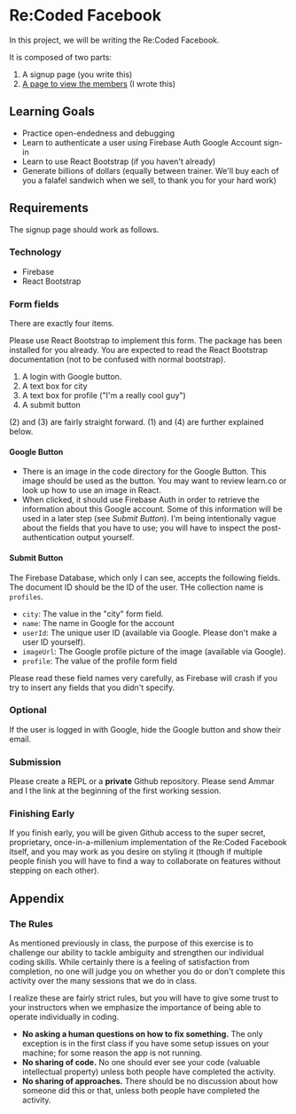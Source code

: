 # Re:Coded Facebook

In this project, we will be writing the Re:Coded Facebook.

It is composed of two parts:

1. A signup page (you write this)
2. [A page to view the members](https://recoded-facebook-d511b.web.app/facebook) (I wrote this)

## Learning Goals

- Practice open-endedness and debugging
- Learn to authenticate a user using Firebase Auth Google Account sign-in
- Learn to use React Bootstrap (if you haven't already)
- Generate billions of dollars (equally between trainer. We'll buy each of you a falafel sandwich when we sell, to thank you for your hard work)

## Requirements

The signup page should work as follows.

### Technology

- Firebase
- React Bootstrap

### Form fields

There are exactly four items.

Please use React Bootstrap to implement this form. The package has been installed for you already. You are expected to read the React Bootstrap documentation (not to be confused with normal bootstrap).

1. A login with Google button.
2. A text box for city
3. A text box for profile ("I'm a really cool guy")
4. A submit button

(2) and (3) are fairly straight forward. (1) and (4) are further explained below.

#### Google Button

- There is an image in the code directory for the Google Button. This image should be used as the button. You may want to review learn.co or look up how to use an image in React.
- When clicked, it should use Firebase Auth in order to retrieve the information about this Google account. Some of this information will be used in a later step (see _Submit Button_). I'm being intentionally vague about the fields that you have to use; you will have to inspect the post-authentication output yourself.

#### Submit Button

The Firebase Database, which only I can see, accepts the following fields. The document ID should be the ID of the user. THe collection name is `profiles`.

- `city`: The value in the "city" form field.
- `name`: The name in Google for the account
- `userId`: The unique user ID (available via Google. Please don't make a user ID yourself).
- `imageUrl`: The Google profile picture of the image (available via Google).
- `profile`: The value of the profile form field

Please read these field names very carefully, as Firebase will crash if you try to insert any fields that you didn't specify.

### Optional

If the user is logged in with Google, hide the Google button and show their email.

### Submission

Please create a REPL or a **private** Github repository. Please send Ammar and I the link at the beginning of the first working session.

### Finishing Early

If you finish early, you will be given Github access to the super secret, proprietary, once-in-a-millenium implementation of the Re:Coded Facebook itself, and you may work as you desire on styling it (though if multiple people finish you will have to find a way to collaborate on features without stepping on each other).

## Appendix

### The Rules

As mentioned previously in class, the purpose of this exercise is to challenge our ability to tackle ambiguity and strengthen our individual coding skills. While certainly there is a feeling of satisfaction from completion, no one will judge you on whether you do or don't complete this activity over the many sessions that we do in class.

I realize these are fairly strict rules, but you will have to give some trust to your instructors when we emphasize the importance of being able to operate individually in coding.

- **No asking a human questions on how to fix something.** The only exception is in the first class if you have some setup issues on your machine; for some reason the app is not running.
- **No sharing of code.** No one should ever see your code (valuable intellectual property) unless both people have completed the activity.
- **No sharing of approaches.** There should be no discussion about how someone did this or that, unless both people have completed the activity.
